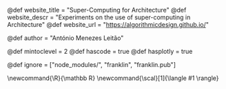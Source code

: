 <!--
Add here global page variables to use throughout your
website.
The website_* must be defined for the RSS to work
-->
@def website_title = "Super-Computing for Architecture"
@def website_descr = "Experiments on the use of super-computing in Architecture"
@def website_url   = "https://algorithmicdesign.github.io/"

@def author = "António Menezes Leitão"

@def mintoclevel = 2
@def hascode = true
@def hasplotly = true
<!--
Add here files or directories that should be ignored by Franklin, otherwise
these files might be copied and, if markdown, processed by Franklin which
you might not want. Indicate directories by ending the name with a `/`.
-->
@def ignore = ["node_modules/", "franklin", "franklin.pub"]

<!--
Add here global latex commands to use throughout your
pages. It can be math commands but does not need to be.
For instance:
* \newcommand{\phrase}{This is a long phrase to copy.}
-->
\newcommand{\R}{\mathbb R}
\newcommand{\scal}[1]{\langle #1 \rangle}
